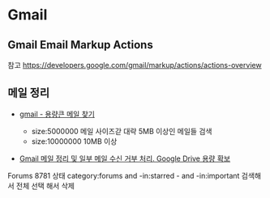 # Gmail

## Gmail Email Markup Actions

참고
https://developers.google.com/gmail/markup/actions/actions-overview


## 메일 정리

* [gmail - 용량큰 메일 찾기](https://junho85.pe.kr/830)
  * size:5000000 메일 사이즈갇 대략 5MB 이상인 메일들 검색
  * size:10000000 10MB 이상

* [Gmail 메일 정리 및 일부 메일 수신 거부 처리. Google Drive 용량 확보](https://junho85.pe.kr/826)

Forums 8781 상태
category:forums and -in:starred - and -in:important 
검색해서 전체 선택 해서 삭제
